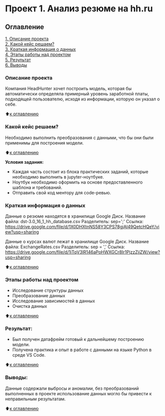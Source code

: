 # Проект 1. Анализ резюме на hh.ru

## Оглавление  
[1. Описание проекта](https://github.com/eco189/SF_Project_1/blob/main/README.md#Описание-проекта)  
[2. Какой кейс решаем?](https://github.com/eco189/SF_Project_1/blob/main/README.md#Какой-кейс-решаем)  
[3. Краткая информация о данных](https://github.com/eco189/SF_Project_1/blob/main/README.md#Краткая-информация-о-данных)  
[4. Этапы работы над проектом](https://github.com/eco189/SF_Project_1/blob/main/README.md#Этапы-работы-над-проектом)  
[5. Результат](https://github.com/eco189/SF_Project_1/blob/main/README.md#Результат)    
[6. Выводы](https://github.com/eco189/SF_Project_1/blob/main/README.md#Выводы) 

### Описание проекта    
Компания HeadHunter хочет построить модель, которая бы автоматически определяла примерный уровень заработной платы, подходящей пользователю, исходя из информации, которую он указал о себе.

:arrow_up:[к оглавлению](https://github.com/eco189/SF_Project_1/blob/main/README.md#Оглавление)


### Какой кейс решаем?    
Необходимо выполнить преобразования с данными, что бы они были применимы для построения модели.

:arrow_up:[к оглавлению](https://github.com/eco189/SF_Project_1/blob/main/README.md#Оглавление)

**Условия задания:**  
- Каждая часть состоит из блока практических заданий, которые необходимо выполнить в jupyter-ноутбуке.
- Ноутбук необходимо оформить на основе предоставленного шаблона и требований.
- Отправить свой код ментору для code-ревью.

### Краткая информация о данных
Данные о резюме находятся в хранилище Google Диск. Название файла: dst-3.0_16_1_hh_database.csv Разделитель: sep=';' Ссылка: https://drive.google.com/file/d/1X0DHXtnNS58Y3CPS78gjAI49QetcHQeY/view?usp=sharing

Данные о курсах валют лежат в хранилище Google Диск. Название файла: ExchangeRates.csv Разделитель: sep = ',' Ссылка: https://drive.google.com/file/d/1iTqV3lR146aPoHWXGCr8Ir1PjzzZjiZW/view?usp=sharing
  
:arrow_up:[к оглавлению](https://github.com/eco189/SF_Project_1/blob/main/README.md#Оглавление)

### Этапы работы над проектом
- Исследование структуры данных
- Преобразование данных
- Исследование зависимостей в данных
- Очистка данных

:arrow_up:[к оглавлению](https://github.com/eco189/SF_Project_1/blob/main/README.md#Оглавление)


### Результат:
- Был получен датафрейм готовый к дальнейшему построению модели.   
- Получена практика и опыт в работе с данными на языке Python в среде VS Code.

:arrow_up:[к оглавлению](https://github.com/eco189/SF_Project_1/blob/main/README.md#Оглавление)


### Выводы:  
Данные содержали выбросы и аномалии, без преобразований выполненных в проекте использование данных могло бы привести к неправильным результатам.

:arrow_up:[к оглавлению](https://github.com/eco189/SF_Project_1/blob/main/README.md#Оглавление)